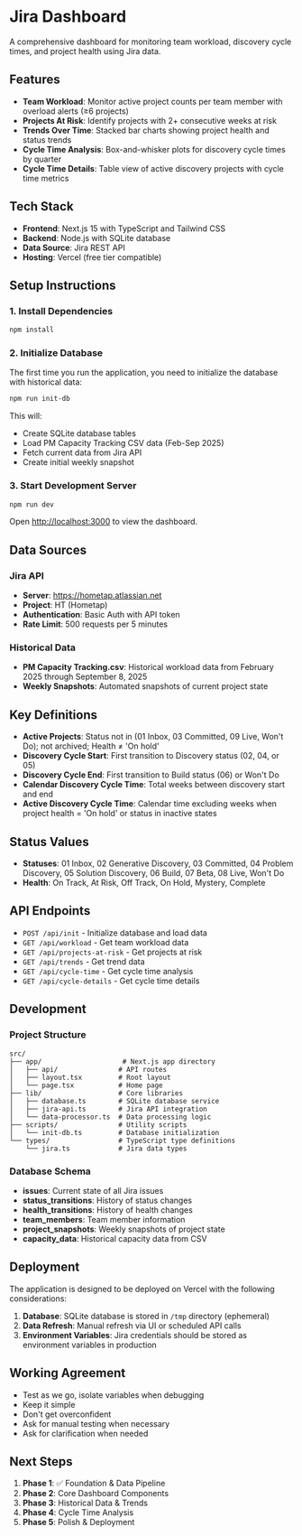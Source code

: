 # Jira Dashboard

A comprehensive dashboard for monitoring team workload, discovery cycle times, and project health using Jira data.

## Features

- **Team Workload**: Monitor active project counts per team member with overload alerts (≥6 projects)
- **Projects At Risk**: Identify projects with 2+ consecutive weeks at risk
- **Trends Over Time**: Stacked bar charts showing project health and status trends
- **Cycle Time Analysis**: Box-and-whisker plots for discovery cycle times by quarter
- **Cycle Time Details**: Table view of active discovery projects with cycle time metrics

## Tech Stack

- **Frontend**: Next.js 15 with TypeScript and Tailwind CSS
- **Backend**: Node.js with SQLite database
- **Data Source**: Jira REST API
- **Hosting**: Vercel (free tier compatible)

## Setup Instructions

### 1. Install Dependencies

```bash
npm install
```

### 2. Initialize Database

The first time you run the application, you need to initialize the database with historical data:

```bash
npm run init-db
```

This will:
- Create SQLite database tables
- Load PM Capacity Tracking CSV data (Feb-Sep 2025)
- Fetch current data from Jira API
- Create initial weekly snapshot

### 3. Start Development Server

```bash
npm run dev
```

Open [http://localhost:3000](http://localhost:3000) to view the dashboard.

## Data Sources

### Jira API
- **Server**: https://hometap.atlassian.net
- **Project**: HT (Hometap)
- **Authentication**: Basic Auth with API token
- **Rate Limit**: 500 requests per 5 minutes

### Historical Data
- **PM Capacity Tracking.csv**: Historical workload data from February 2025 through September 8, 2025
- **Weekly Snapshots**: Automated snapshots of current project state

## Key Definitions

- **Active Projects**: Status not in (01 Inbox, 03 Committed, 09 Live, Won't Do); not archived; Health ≠ 'On hold'
- **Discovery Cycle Start**: First transition to Discovery status (02, 04, or 05)
- **Discovery Cycle End**: First transition to Build status (06) or Won't Do
- **Calendar Discovery Cycle Time**: Total weeks between discovery start and end
- **Active Discovery Cycle Time**: Calendar time excluding weeks when project health = 'On hold' or status in inactive states

## Status Values

- **Statuses**: 01 Inbox, 02 Generative Discovery, 03 Committed, 04 Problem Discovery, 05 Solution Discovery, 06 Build, 07 Beta, 08 Live, Won't Do
- **Health**: On Track, At Risk, Off Track, On Hold, Mystery, Complete

## API Endpoints

- `POST /api/init` - Initialize database and load data
- `GET /api/workload` - Get team workload data
- `GET /api/projects-at-risk` - Get projects at risk
- `GET /api/trends` - Get trend data
- `GET /api/cycle-time` - Get cycle time analysis
- `GET /api/cycle-details` - Get cycle time details

## Development

### Project Structure

```
src/
├── app/                    # Next.js app directory
│   ├── api/               # API routes
│   ├── layout.tsx         # Root layout
│   └── page.tsx           # Home page
├── lib/                   # Core libraries
│   ├── database.ts        # SQLite database service
│   ├── jira-api.ts        # Jira API integration
│   └── data-processor.ts  # Data processing logic
├── scripts/               # Utility scripts
│   └── init-db.ts         # Database initialization
└── types/                 # TypeScript type definitions
    └── jira.ts            # Jira data types
```

### Database Schema

- **issues**: Current state of all Jira issues
- **status_transitions**: History of status changes
- **health_transitions**: History of health changes
- **team_members**: Team member information
- **project_snapshots**: Weekly snapshots of project state
- **capacity_data**: Historical capacity data from CSV

## Deployment

The application is designed to be deployed on Vercel with the following considerations:

1. **Database**: SQLite database is stored in `/tmp` directory (ephemeral)
2. **Data Refresh**: Manual refresh via UI or scheduled API calls
3. **Environment Variables**: Jira credentials should be stored as environment variables in production

## Working Agreement

- Test as we go, isolate variables when debugging
- Keep it simple
- Don't get overconfident
- Ask for manual testing when necessary
- Ask for clarification when needed

## Next Steps

1. **Phase 1**: ✅ Foundation & Data Pipeline
2. **Phase 2**: Core Dashboard Components
3. **Phase 3**: Historical Data & Trends
4. **Phase 4**: Cycle Time Analysis
5. **Phase 5**: Polish & Deployment